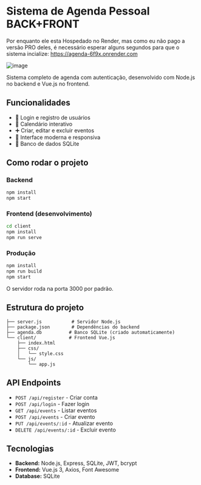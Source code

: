 # Sistema de Agenda Pessoal BACK+FRONT

Por enquanto ele esta Hospedado no Render, mas como eu não pago a versão PRO deles, é necessário esperar alguns segundos para que o sistema incialize:
https://agenda-6f9x.onrender.com


![image](https://github.com/user-attachments/assets/9dcdbac9-0fa7-4cf3-94b2-b98dc0755810)


Sistema completo de agenda com autenticação, desenvolvido com Node.js no backend e Vue.js no frontend.

## Funcionalidades

- 🔐 Login e registro de usuários
- 📅 Calendário interativo
- ➕ Criar, editar e excluir eventos
- 🎨 Interface moderna e responsiva
- 💾 Banco de dados SQLite

## Como rodar o projeto

### Backend
```bash
npm install
npm start
```

### Frontend (desenvolvimento)
```bash
cd client
npm install
npm run serve
```

### Produção
```bash
npm install
npm run build
npm start
```

O servidor roda na porta 3000 por padrão.

## Estrutura do projeto

```
├── server.js           # Servidor Node.js
├── package.json        # Dependências do backend
├── agenda.db          # Banco SQLite (criado automaticamente)
└── client/            # Frontend Vue.js
    ├── index.html
    ├── css/
    │   └── style.css
    └── js/
        └── app.js
```

## API Endpoints

- `POST /api/register` - Criar conta
- `POST /api/login` - Fazer login
- `GET /api/events` - Listar eventos
- `POST /api/events` - Criar evento
- `PUT /api/events/:id` - Atualizar evento
- `DELETE /api/events/:id` - Excluir evento

## Tecnologias

- **Backend:** Node.js, Express, SQLite, JWT, bcrypt
- **Frontend:** Vue.js 3, Axios, Font Awesome
- **Database:** SQLite
